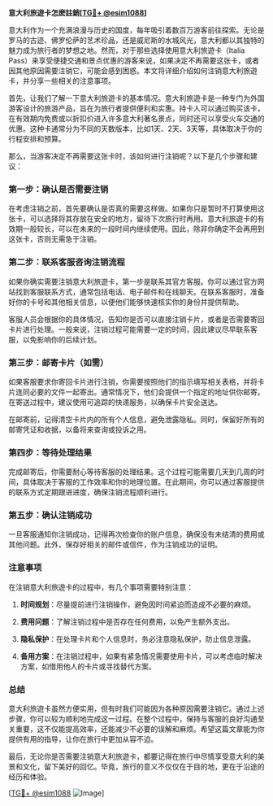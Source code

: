 **意大利旅遊卡怎麽註銷[[TG💪+ @esim1088](https://t.me/s/esim1088)]**

意大利作为一个充满浪漫与历史的国度，每年吸引着数百万游客前往探索。无论是罗马的古迹、佛罗伦萨的艺术珍品，还是威尼斯的水城风光，意大利都以其独特的魅力成为旅行者的梦想之地。然而，对于那些选择使用意大利旅遊卡（Italia Pass）来享受便捷交通和景点优惠的游客来说，如果决定不再需要这张卡，或者因其他原因需要注销它，可能会感到困惑。本文将详细介绍如何注销意大利旅遊卡，并分享一些相关的注意事项。

首先，让我们了解一下意大利旅遊卡的基本情况。意大利旅遊卡是一种专门为外国游客设计的旅游产品，旨在为旅行者提供便利和实惠。持卡人可以通过购买该卡，在有效期内免费或以折扣价进入许多意大利著名景点，同时还可以享受火车交通的优惠。这种卡通常分为不同的天数版本，比如1天、2天、3天等，具体取决于你的行程安排和预算。

那么，当游客决定不再需要这张卡时，该如何进行注销呢？以下是几个步骤和建议：

### **第一步：确认是否需要注销**
在考虑注销之前，首先要确认是否真的需要这样做。如果你只是暂时不打算使用这张卡，可以选择将其存放在安全的地方，留待下次旅行时再用。意大利旅遊卡的有效期一般较长，可以在未来的一段时间内继续使用。因此，除非你确定不会再用到这张卡，否则无需急于注销。

### **第二步：联系客服咨询注销流程**
如果你确实需要注销意大利旅遊卡，第一步是联系其官方客服。你可以通过官方网站找到客服联系方式，通常包括电话、电子邮件和在线聊天。在联系客服时，准备好你的卡号和其他相关信息，以便他们能够快速核实你的身份并提供帮助。

客服人员会根据你的具体情况，告知你是否可以直接注销卡片，或者是否需要寄回卡片进行处理。一般来说，注销过程可能需要一定的时间，因此建议尽早联系客服，以免影响你的后续计划。

### **第三步：邮寄卡片（如需）**
如果客服要求你寄回卡片进行注销，你需要按照他们的指示填写相关表格，并将卡片连同必要的文件一起寄出。通常情况下，他们会提供一个指定的地址供你邮寄。在寄送过程中，建议使用可追踪的快递服务，以确保卡片安全送达。

在邮寄前，记得清空卡片内的所有个人信息，避免泄露隐私。同时，保留好所有的邮寄凭证和收据，以备将来查询或投诉之用。

### **第四步：等待处理结果**
完成邮寄后，你需要耐心等待客服的处理结果。这个过程可能需要几天到几周的时间，具体取决于客服的工作效率和你的地理位置。在此期间，你可以通过客服提供的联系方式定期跟进进度，确保注销流程顺利进行。

### **第五步：确认注销成功**
一旦客服通知你注销成功，记得再次检查你的账户信息，确保没有未结清的费用或其他问题。此外，保存好相关的邮件或信件，作为注销成功的证明。

### **注意事项**
在注销意大利旅遊卡的过程中，有几个事项需要特别注意：

1. **时间规划**：尽量提前进行注销操作，避免因时间紧迫而造成不必要的麻烦。
   
2. **费用问题**：了解注销过程中是否存在任何费用，以免产生额外支出。

3. **隐私保护**：在处理卡片和个人信息时，务必注意隐私保护，防止信息泄露。

4. **备用方案**：在注销过程中，如果有紧急情况需要使用卡片，可以考虑临时解决方案，如借用他人的卡片或寻找替代方案。

### **总结**
意大利旅遊卡虽然方便实用，但有时我们可能因为各种原因需要注销它。通过上述步骤，你可以较为顺利地完成这一过程。在整个过程中，保持与客服的良好沟通至关重要，这不仅能提高效率，还能减少不必要的误解和麻烦。希望这篇文章能为你提供有用的指导，让你在旅行中更加从容不迫。

最后，无论你是否需要注销意大利旅遊卡，都要记得在旅行中尽情享受意大利的美景和文化，留下美好的回忆。毕竟，旅行的意义不仅仅在于目的地，更在于沿途的经历和体验。

[[TG💪+ @esim1088](https://t.me/s/esim1088) ![Image](https://i.postimg.cc/4NQfJmqS/Snipaste-2025-05-13-00-14-12.png)]